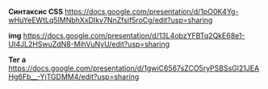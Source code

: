 **Синтаксис CSS** https://docs.google.com/presentation/d/1pO0K4Yg-wHuYeEWtLq5IMNbhXxDIkv7NnZfsif5roCg/edit?usp=sharing

**img** https://docs.google.com/presentation/d/13L4obzYFBTq2QkE68e1-UI4JL2HSwuZdN8-MihVuNyU/edit?usp=sharing

**Тег a** https://docs.google.com/presentation/d/1gwiC6567sZCO5ryPSBSsGl21JEAHg6Fb__-YjTGDMM4/edit?usp=sharing